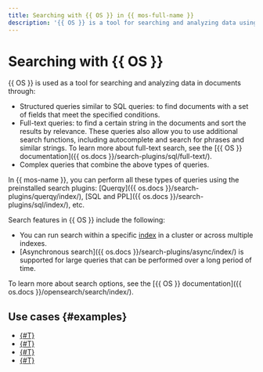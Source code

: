 ```yaml
---
title: Searching with {{ OS }} in {{ mos-full-name }}
description: '{{ OS }} is a tool for searching and analyzing data using structured queries, full-text queries, and complex queries.'
---
```


# Searching with {{ OS }}

{{ OS }} is used as a tool for searching and analyzing data in documents through:

* Structured queries similar to SQL queries: to find documents with a set of fields that meet the specified conditions.
* Full-text queries: to find a certain string in the documents and sort the results by relevance. These queries also allow you to use additional search functions, including autocomplete and search for phrases and similar strings. To learn more about full-text search, see the [{{ OS }} documentation]({{ os.docs }}/search-plugins/sql/full-text/).
* Complex queries that combine the above types of queries.

In {{ mos-name }}, you can perform all these types of queries using the preinstalled search plugins: [Querqy]({{ os.docs }}/search-plugins/querqy/index/), [SQL and PPL]({{ os.docs }}/search-plugins/sql/index/), etc.

Search features in {{ OS }} include the following:

* You can run search within a specific [index](indexing.md) in a cluster or across multiple indexes.
* [Asynchronous search]({{ os.docs }}/search-plugins/async/index/) is supported for large queries that can be performed over a long period of time.

To learn more about search options, see the [{{ OS }} documentation]({{ os.docs }}/opensearch/search/index/).

## Use cases {#examples}

* [{#T}](../tutorials/migration-from-mkf.md)
* [{#T}](../tutorials/migration-from-standalone.md)
* [{#T}](../tutorials/migration-to-opensearch.md)
* [{#T}](../tutorials/opensearch-yandex-lemmer.md)
